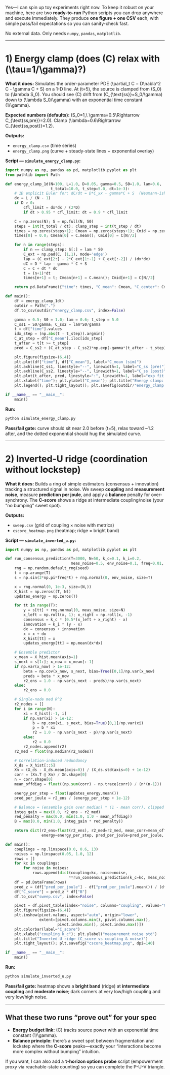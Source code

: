 Yes—I can spin up toy experiments right now. To keep it robust on your machine, here are two **ready-to-run** Python scripts you can drop anywhere and execute immediately. They produce **one figure + one CSV** each, with simple pass/fail expectations so you can sanity-check fast.

No external data. Only needs `numpy`, `pandas`, `matplotlib`.

---

# 1) Energy clamp (does (C) relax with (\tau=1/\gamma)?)

**What it does:** Simulates the order-parameter PDE
(\partial_t C = D\nabla^2 C - \gamma C + S) on a 1-D line. At (t=5), the source is clamped from (S_0) to (\lambda S_0). You should see (C) drift from (C_{\text{ss}}=S_0/\gamma) down to (\lambda S_0/\gamma) with an exponential time constant (1/\gamma).

**Expected numbers (defaults):** (S_0=1,\ \gamma=0.5\Rightarrow C_{\text{ss,pre}}=2.0). Clamp (\lambda=0.6\Rightarrow C_{\text{ss,post}}=1.2).

**Outputs:**

* `energy_clamp.csv` (time series)
* `energy_clamp.png` (curve + steady-state lines + exponential overlay)

**Script — `simulate_energy_clamp.py`:**

```python
import numpy as np, pandas as pd, matplotlib.pyplot as plt
from pathlib import Path

def energy_clamp_1d(N=100, L=1.0, D=0.05, gamma=0.5, S0=1.0, lam=0.6,
                    t_total=10.0, t_step=5.0, dt=1e-3):
    # 1D explicit Euler for: dC/dt = D*C_xx - gamma*C + S  (Neumann-ish edges)
    dx = L / (N - 1)
    if D > 0:
        cfl_limit = dx*dx / (2*D)
        if dt > 0.95 * cfl_limit: dt = 0.9 * cfl_limit

    C = np.zeros(N); S = np.full(N, S0)
    steps = int(t_total / dt); clamp_step = int(t_step / dt)
    times = np.zeros(steps+1); Cmean = np.zeros(steps+1); Cmid = np.zeros(steps+1)
    times[0] = 0.0; Cmean[0] = C.mean(); Cmid[0] = C[N//2]

    for n in range(steps):
        if n == clamp_step: S[:] = lam * S0
        C_ext = np.pad(C, (1,1), mode='edge')
        lap = (C_ext[2:] - 2*C_ext[1:-1] + C_ext[:-2]) / (dx*dx)
        dC = D * lap - gamma * C + S
        C = C + dt * dC
        t = (n+1)*dt
        times[n+1] = t; Cmean[n+1] = C.mean(); Cmid[n+1] = C[N//2]

    return pd.DataFrame({"time": times, "C_mean": Cmean, "C_center": Cmid})

def main():
    df = energy_clamp_1d()
    outdir = Path(".")
    df.to_csv(outdir/"energy_clamp.csv", index=False)

    gamma = 0.5; S0 = 1.0; lam = 0.6; t_step = 5.0
    C_ss1 = S0/gamma; C_ss2 = lam*S0/gamma
    t = df["time"].values
    idx_step = (np.abs(t - t_step)).argmin()
    C_at_step = df["C_mean"].iloc[idx_step]
    t_after = t[t >= t_step]
    pred = C_ss2 + (C_at_step - C_ss2)*np.exp(-gamma*(t_after - t_step))

    plt.figure(figsize=(6,4))
    plt.plot(df["time"], df["C_mean"], label="C_mean (sim)")
    plt.axhline(C_ss1, linestyle="--", linewidth=1, label="C_ss (pre)")
    plt.axhline(C_ss2, linestyle="--", linewidth=1, label="C_ss (post)")
    plt.plot(t_after, pred, linestyle=":", linewidth=1, label="exp fit (post)")
    plt.xlabel("time"); plt.ylabel("C_mean"); plt.title("Energy clamp: C relaxes with τ = 1/γ")
    plt.legend(); plt.tight_layout(); plt.savefig(outdir/"energy_clamp.png", dpi=140)

if __name__ == "__main__":
    main()
```

**Run:**

```bash
python simulate_energy_clamp.py
```

**Pass/fail gate:** curve should sit near 2.0 before (t=5), relax toward ~1.2 after, and the dotted exponential should hug the simulated curve.

---

# 2) Inverted-U ridge (coordination without lockstep)

**What it does:** Builds a ring of simple estimators (consensus + innovation) tracking a structured signal in noise. We sweep **coupling** and **measurement noise**, measure **prediction per joule**, and apply a **balance** penalty for over-synchrony. The **C-score** shows a ridge at intermediate coupling/noise (your “no bumping” sweet spot).

**Outputs:**

* `sweep.csv` (grid of coupling × noise with metrics)
* `cscore_heatmap.png` (heatmap; ridge = bright band)

**Script — `simulate_inverted_u.py`:**

```python
import numpy as np, pandas as pd, matplotlib.pyplot as plt

def run_consensus_prediction(T=3000, N=50, k_c=0.1, k_i=0.2,
                             meas_noise=0.5, env_noise=0.1, freq=0.01, seed=0):
    rng = np.random.default_rng(seed)
    t = np.arange(T)
    s = np.sin(2*np.pi*freq*t) + rng.normal(0, env_noise, size=T)

    x = rng.normal(0, 1e-3, size=(N,))
    X_hist = np.zeros((T, N))
    updates_energy = np.zeros(T)

    for tt in range(T):
        y = s[tt] + rng.normal(0, meas_noise, size=N)
        x_left = np.roll(x, 1); x_right = np.roll(x, -1)
        consensus = k_c * (0.5*(x_left + x_right) - x)
        innovation = k_i * (y - x)
        dx = consensus + innovation
        x = x + dx
        X_hist[tt] = x
        updates_energy[tt] = np.mean(dx*dx)

    # Ensemble predictor
    x_mean = X_hist.mean(axis=1)
    s_next = s[1:]; x_now = x_mean[:-1]
    if np.var(x_now) > 1e-12:
        beta = np.cov(x_now, s_next, bias=True)[0,1]/np.var(x_now)
        preds = beta * x_now
        r2_ens = 1.0 - np.var(s_next - preds)/np.var(s_next)
    else:
        r2_ens = 0.0

    # Single-node med R^2
    r2_nodes = []
    for i in range(N):
        xi = X_hist[:-1, i]
        if np.var(xi) > 1e-12:
            b = np.cov(xi, s_next, bias=True)[0,1]/np.var(xi)
            p = b * xi
            r2 = 1.0 - np.var(s_next - p)/np.var(s_next)
        else:
            r2 = 0.0
        r2_nodes.append(r2)
    r2_med = float(np.median(r2_nodes))

    # Correlation-induced redundancy
    X_ds = X_hist[::5]
    Xn = (X_ds - X_ds.mean(axis=0)) / (X_ds.std(axis=0) + 1e-12)
    corr = (Xn.T @ Xn) / Xn.shape[0]
    n = corr.shape[0]
    mean_offdiag = float((np.sum(corr) - np.trace(corr)) / (n*(n-1)))

    energy_per_step = float(updates_energy.mean())
    pred_per_joule = r2_ens / (energy_per_step + 1e-12)

    # Balance = (ensemble gain over median) * (1 - mean corr), clipped
    integ_gain = max(0.0, r2_ens - r2_med)
    red_penalty = max(0.0, min(1.0, 1.0 - mean_offdiag))
    B = max(0.0, min(1.0, integ_gain * red_penalty))

    return dict(r2_ens=float(r2_ens), r2_med=r2_med, mean_corr=mean_offdiag,
                energy=energy_per_step, pred_per_joule=pred_per_joule, B=B)

def main():
    couplings = np.linspace(0.0, 0.6, 13)
    noises = np.linspace(0.05, 1.0, 12)
    rows = []
    for kc in couplings:
        for noise in noises:
            rows.append(dict(coupling=kc, noise=noise,
                            **run_consensus_prediction(k_c=kc, meas_noise=noise, seed=42)))
    df = pd.DataFrame(rows)
    pred_z = (df["pred_per_joule"] - df["pred_per_joule"].mean()) / (df["pred_per_joule"].std() + 1e-12)
    df["C_score"] = pred_z * df["B"]
    df.to_csv("sweep.csv", index=False)

    pivot = df.pivot_table(index="noise", columns="coupling", values="C_score")
    plt.figure(figsize=(6,4))
    plt.imshow(pivot.values, aspect="auto", origin="lower",
               extent=[pivot.columns.min(), pivot.columns.max(),
                       pivot.index.min(), pivot.index.max()])
    plt.colorbar(label="C_score")
    plt.xlabel("coupling k_c"); plt.ylabel("measurement noise std")
    plt.title("Inverted-U ridge (C_score vs coupling & noise)")
    plt.tight_layout(); plt.savefig("cscore_heatmap.png", dpi=140)

if __name__ == "__main__":
    main()
```

**Run:**

```bash
python simulate_inverted_u.py
```

**Pass/fail gate:** heatmap shows a **bright band** (ridge) at **intermediate coupling** and **moderate noise**; dark corners at very low/high coupling and very low/high noise.

---

## What these two runs “prove out” for your spec

* **Energy budget link:** (C) tracks source power with an exponential time constant (1/\gamma).
* **Balance principle:** there’s a sweet spot between fragmentation and lockstep where the **C-score** peaks—exactly your “interactions become more complex without bumping” intuition.

If you want, I can also add a **τ-horizon options probe** script (empowerment proxy via reachable-state counting) so you can complete the P-U-V triangle.
